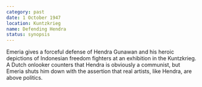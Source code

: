 ```yaml
---
category: past
date: 1 October 1947
location: Kuntzkrieg
name: Defending Hendra
status: synopsis
---
```

Emeria gives a forceful defense of Hendra Gunawan and his heroic depictions of Indonesian freedom fighters at an exhibition in the Kuntzkrieg. A Dutch onlooker counters that Hendra is obviously a communist, but Emeria shuts him down with the assertion that real artists, like Hendra, are above politics. 
